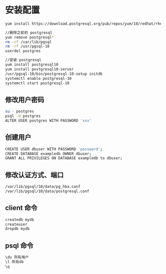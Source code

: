 # 安装配置

```bash
yum install https://download.postgresql.org/pub/repos/yum/10/redhat/rhel-7-x86_64/pgdg-centos10-10-2.noarch.rpm

//删除之前的 postgresql
yum remove postgresql*
rm -rf /var/lib/pgsql
rm -rf /usr/pgsql-10
userdel postgres

//安装 postgresql
yum install postgresql10
yum install postgresql10-server
/usr/pgsql-10/bin/postgresql-10-setup initdb
systemctl enable postgresql-10
systemctl start postgresql-10
```

## 修改用户密码

```bash
su - postgres
psql -U postgres
ALTER USER postgres WITH PASSWORD 'xxx'
```

## 创建用户

```bash
CREATE USER dbuser WITH PASSWORD 'password';
CREATE DATABASE exampledb OWNER dbuser;
GRANT ALL PRIVILEGES ON DATABASE exampledb to dbuser;
```

## 修改认证方式、端口

```bash
/var/lib/pgsql/10/data/pg_hba.conf
/var/lib/pgsql/10/data/postgresql.conf
```

## client 命令

```bash
createdb mydb
createuser
dropdb mydb
```

## psql 命令

```bash
\du 所有用户
\l 所有db
\q
```
